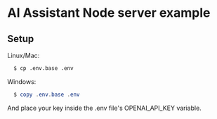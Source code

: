 # AI Assistant Node server example

## Setup

Linux/Mac:

```bash
  $ cp .env.base .env
```

Windows:

```powershell
  $ copy .env.base .env
```

And place your key inside the .env file's OPENAI_API_KEY variable.
